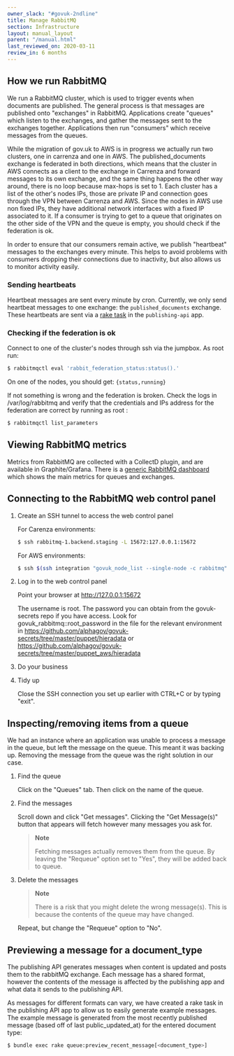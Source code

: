 ```yaml
---
owner_slack: "#govuk-2ndline"
title: Manage RabbitMQ
section: Infrastructure
layout: manual_layout
parent: "/manual.html"
last_reviewed_on: 2020-03-11
review_in: 6 months
---
```


## How we run RabbitMQ

We run a RabbitMQ cluster, which is used to trigger events when
documents are published. The general process is that messages are
published onto "exchanges" in RabbitMQ. Applications create "queues"
which listen to the exchanges, and gather the messages sent to the
exchanges together. Applications then run "consumers" which receive
messages from the queues.

While the migration of gov.uk to AWS is in progress we actually run
two clusters, one in carrenza and one in AWS.
The published_documents exchange is federated in both directions, which
means that the cluster in AWS connects as a client to the exchange in
Carrenza and forward messages to its own exchange, and the same thing
happens the other way around, there is no loop because max-hops is set to 1.
Each cluster has a list of the other's nodes IPs, those are private IP
and connection goes through the VPN between Carrenza and AWS.
Since the nodes in AWS use non fixed IPs, they have additional
network interfaces with a fixed IP associated to it.
If a consumer is trying to get to a queue that originates on the other
side of the VPN and the queue is empty, you should check if the
federation is ok.

In order to ensure that our consumers remain active, we publish
"heartbeat" messages to the exchanges every minute. This helps to avoid
problems with consumers dropping their connections due to inactivity,
but also allows us to monitor activity easily.

### Sending heartbeats

Heartbeat messages are sent every minute by cron. Currently, we only
send heartbeat messages to one exchange: the `published_documents`
exchange. These heartbeats are sent via a [rake task][heartbeat_rake_task]
in the `publishing-api` app.

[heartbeat_rake_task]: https://github.com/alphagov/publishing-api/blob/012cb3f1ceb3b18e7059a367cc4030aa0763afb4/lib/tasks/heartbeat_messages.rake

### Checking if the federation is ok

Connect to one of the cluster's nodes through ssh via the jumpbox.
As root run:

```bash
$ rabbitmqctl eval 'rabbit_federation_status:status().'
```

On one of the nodes, you should get: `{status,running}`

If not something is wrong and the federation is broken.
Check the logs in /var/log/rabbitmq and verify that the credentials and
IPs address for the federation are correct by running as root :

```bash
$ rabbitmqctl list_parameters
```

## Viewing RabbitMQ metrics

Metrics from RabbitMQ are collected with a CollectD plugin, and are
available in Graphite/Grafana. There is a [generic RabbitMQ
dashboard][rabbitmq-dashboard] which shows the main metrics for queues
and exchanges.

[rabbitmq-dashboard]: https://grafana.publishing.service.gov.uk/dashboard/file/rabbitmq.json

## Connecting to the RabbitMQ web control panel

1. Create an SSH tunnel to access the web control panel

   For Carenza environments:

   ```bash
   $ ssh rabbitmq-1.backend.staging -L 15672:127.0.0.1:15672
   ```

   For AWS environments:

   ```bash
   $ ssh $(ssh integration "govuk_node_list --single-node -c rabbitmq").integration -CNL 15672:127.0.0.1:15672
   ```

2. Log in to the web control panel

   Point your browser at <http://127.0.0.1:15672>

   The username is root. The password you can obtain from the govuk-secrets
   repo if you have access. Look for govuk\_rabbitmq::root\_password in the file for the
   relevant environment in
   <https://github.com/alphagov/govuk-secrets/tree/master/puppet/hieradata> or <https://github.com/alphagov/govuk-secrets/tree/master/puppet_aws/hieradata>

3. Do your business
4. Tidy up

   Close the SSH connection you set up earlier with CTRL+C or by typing "exit".

## Inspecting/removing items from a queue

We had an instance where an application was unable to process a message
in the queue, but left the message on the queue. This meant it was
backing up. Removing the message from the queue was the right solution
in our case.

1. Find the queue

   Click on the "Queues" tab. Then click on the name of the queue.

2. Find the messages

   Scroll down and click "Get messages". Clicking the "Get Message(s)"
   button that appears will fetch however many messages you ask for.

   > **Note**
   >
   > Fetching messages actually removes them from the queue. By leaving
   > the "Requeue" option set to "Yes", they will be added back to queue.

3. Delete the messages

   > **Note**
   >
   > There is a risk that you might delete the wrong message(s). This
   > is because the contents of the queue may have changed.

   Repeat, but change the "Requeue" option to "No".

## Previewing a message for a document_type

The publishing API generates messages when content is updated and posts them
to the rabbitMQ exchange. Each message has a shared format, however the contents
of the message is affected by the publishing app and what data it sends to the
publishing API.

As messages for different formats can vary, we have created a rake task in the
publishing API app to allow us to easily generate example messages. The example
message is generated from the most recently published message (based off of
last public_updated_at) for the entered document type:

```bash
$ bundle exec rake queue:preview_recent_message[<document_type>]
```
